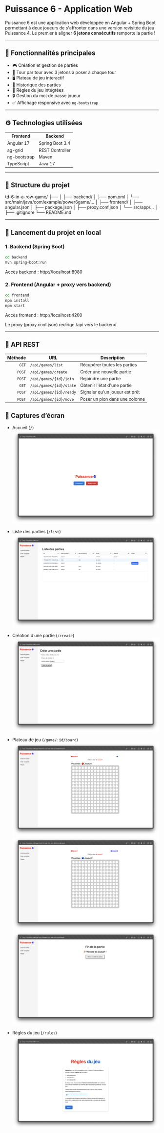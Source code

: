 # Puissance 6 - Application Web

Puissance 6 est une application web développée en Angular + Spring Boot permettant à deux joueurs de s'affronter dans une version revisitée du jeu Puissance 4. Le premier à aligner **6 jetons consécutifs** remporte la partie !

---

## 🚀 Fonctionnalités principales

- 🎮 Création et gestion de parties
- 🧠 Tour par tour avec 3 jetons à poser à chaque tour
- 🖥️ Plateau de jeu interactif
- 🧾 Historique des parties
- 📜 Règles du jeu intégrées
- 🔒 Gestion du mot de passe joueur
- ✅ Affichage responsive avec `ng-bootstrap`

---

## ⚙️ Technologies utilisées

| Frontend         | Backend             |
|------------------|---------------------|
| Angular 17       | Spring Boot 3.4     |
| ag-grid          | REST Controller     |
| ng-bootstrap     | Maven               |
| TypeScript       | Java 17             |

---

## 📂 Structure du projet
td-6-in-a-row-game/
├── 
│
├── backend/
│   ├── pom.xml
│   └── src/main/java/com/example/power6game/…
│
├── frontend/
│   ├── angular.json
│   ├── package.json
│   ├── proxy.conf.json
│   └── src/app/…
│
├── .gitignore
└── README.md

---

## 🔌 Lancement du projet en local

### 1. Backend (Spring Boot)

```bash
cd backend
mvn spring-boot:run
```
Accès backend : http://localhost:8080

### 2. Frontend (Angular + proxy vers backend)

```bash
cd frontend
npm install
npm start
```
Accès frontend : http://localhost:4200

Le proxy (proxy.conf.json) redirige /api vers le backend.

---

## 🔗 API REST

| Méthode | URL                            | Description                         |
|--------:|--------------------------------|-------------------------------------|
| `GET`   | `/api/games/list`              | Récupérer toutes les parties        |
| `POST`  | `/api/games/create`            | Créer une nouvelle partie           |
| `POST`  | `/api/games/{id}/join`         | Rejoindre une partie                |
| `GET`   | `/api/games/{id}/state`        | Obtenir l'état d'une partie         |
| `POST`  | `/api/games/{id}/ready`        | Signaler qu'un joueur est prêt      |
| `POST`  | `/api/games/{id}/move`         | Poser un pion dans une colonne      |


## 📸 Captures d’écran

- Accueil (`/`)  
  ![Accueil](./screenshots/accueil.png)

- Liste des parties (`/list`)  
  ![Liste des parties](./screenshots/liste.png)

- Création d’une partie (`/create`)  
  ![Créer](./screenshots/creation.png)

- Plateau de jeu (`/game/:id/board`)  
  ![Plateau](./screenshots/joueur1.png)
![Plateau](./screenshots/joueur2.png)
![Plateau](./screenshots/fin.png)

- Règles du jeu (`/rules`)  
  ![Règles](./screenshots/regles.png)